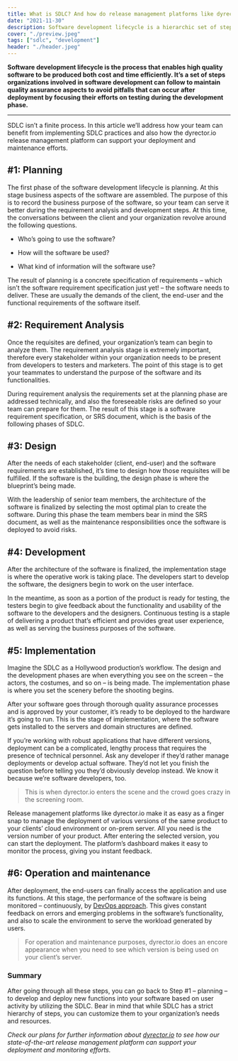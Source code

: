 ```yaml
---
title: What is SDLC? And how do release management platforms like dyrector.io fit into the lifecycle?
date: "2021-11-30"
description: Software development lifecycle is a hierarchic set of steps organizations can utilize to produce quality software time and cost efficiently. In this blogpost we introduce the stages of SDLC and detail how the dyrector.io release management platform can simplify the process. 
cover: "./preview.jpeg"
tags: ["sdlc", "development"]
header: "./header.jpeg"
---
```


**Software development lifecycle is the process that enables high quality software to be produced both cost and time efficiently. It’s a set of steps organizations involved in software development can follow to maintain quality assurance aspects to avoid pitfalls that can occur after deployment by focusing their efforts on testing during the development phase.**

***

SDLC isn’t a finite process. In this article we’ll address how your team can benefit from implementing SDLC practices and also how the dyrector.io release management platform can support your deployment and maintenance efforts.

## #1: Planning

The first phase of the software development lifecycle is planning. At this stage business aspects of the software are assembled. The purpose of this is to record the business purpose of the software, so your team can serve it better during the requirement analysis and development steps. At this time, the conversations between the client and your organization revolve around the following questions.

- Who’s going to use the software?

- How will the software be used?

- What kind of information will the software use?

The result of planning is a concrete specification of requirements – which isn’t the software requirement specification just yet! – the software needs to deliver. These are usually the demands of the client, the end-user and the functional requirements of the software itself.

## #2: Requirement Analysis

Once the requisites are defined, your organization’s team can begin to analyze them. The requirement analysis stage is extremely important, therefore every stakeholder within your organization needs to be present from developers to testers and marketers. The point of this stage is to get your teammates to understand the purpose of the software and its functionalities.

During requirement analysis the requirements set at the planning phase are addressed technically, and also the foreseeable risks are defined so your team can prepare for them. The result of this stage is a software requirement specification, or SRS document, which is the basis of the following phases of SDLC.

## #3: Design

After the needs of each stakeholder (client, end-user) and the software requirements are established, it’s time to design how those requisites will be fulfilled. If the software is the building, the design phase is where the blueprint’s being made.

With the leadership of senior team members, the architecture of the software is finalized by selecting the most optimal plan to create the software. During this phase the team members bear in mind the SRS document, as well as the maintenance responsibilities once the software is deployed to avoid risks.

## #4: Development

After the architecture of the software is finalized, the implementation stage is where the operative work is taking place. The developers start to develop the software, the designers begin to work on the user interface.

In the meantime, as soon as a portion of the product is ready for testing, the testers begin to give feedback about the functionality and usability of the software to the developers and the designers. Continuous testing is a staple of delivering a product that’s efficient and provides great user experience, as well as serving the business purposes of the software.

## #5: Implementation

Imagine the SDLC as a Hollywood production’s workflow. The design and the development phases are when everything you see on the screen – the actors, the costumes, and so on – is being made. The implementation phase is where you set the scenery before the shooting begins.

After your software goes through thorough quality assurance processes and is approved by your customer, it’s ready to be deployed to the hardware it’s going to run. This is the stage of implementation, where the software gets installed to the servers and domain structures are defined.

If you’re working with robust applications that have different versions, deployment can be a complicated, lengthy process that requires the presence of technical personnel. Ask any developer if they’d rather manage deployments or develop actual software. They’d not let you finish the question before telling you they’d obviously develop instead. We know it because we’re software developers, too.

> This is when dyrector.io enters the scene and the crowd goes crazy in the screening room.

Release management platforms like dyrector.io make it as easy as a finger snap to manage the deployment of various versions of the same product to your clients’ cloud environment or on-prem server. All you need is the version number of your product. After entering the selected version, you can start the deployment. The platform’s dashboard makes it easy to monitor the process, giving you instant feedback.

## #6: Operation and maintenance 

After deployment, the end-users can finally access the application and use its functions. At this stage, the performance of the software is being monitored – continuously, by [DevOps approach](https://blog.dyrector.io/2021-11-03-devops-differ/). This gives constant feedback on errors and emerging problems in the software’s functionality, and also to scale the environment to serve the workload generated by users.

> For operation and maintenance purposes, dyrector.io does an encore appearance when you need to see which version is being used on your client’s server.

### Summary 

After going through all these steps, you can go back to Step #1 – planning – to develop and deploy new functions into your software based on user activity by utilizing the SDLC. Bear in mind that while SDLC has a strict hierarchy of steps, you can customize them to your organization’s needs and resources.

*Check our plans for further information about [dyrector.io](https://dyrector.io) to see how our state-of-the-art release management platform can support your deployment and monitoring efforts.*